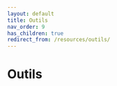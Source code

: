 ```yaml
---
layout: default
title: Outils
nav_order: 9
has_children: true
redirect_from: /resources/outils/
---
```


# Outils
